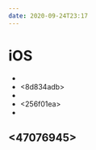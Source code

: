 ```yaml
---
date: 2020-09-24T23:17
---
```


# iOS

- <b03f3869>
- <8d834adb>
- <e8561b47>
- <256f01ea>
- <e2134e12>


## <47076945>
